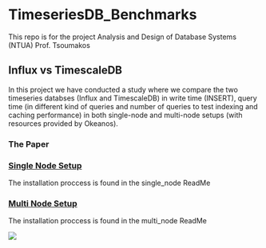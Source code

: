# TimeseriesDB_Benchmarks

This repo is for the project Analysis and Design of Database Systems (NTUA) Prof. Tsoumakos

## Influx vs TimescaleDB

In this project we have conducted a study where we compare the two timeseries databses (Influx and TimescaleDB) in write time (INSERT), query time (in different kind of queries and number of queries to test indexing and caching performance) in both single-node and multi-node setups (with resources provided by Okeanos).

### The Paper



### [Single Node Setup](./single_node/README.md)

The installation proccess is found in the single_node ReadMe

### [Multi Node Setup](./multi_node/README.md)


The installation proccess is found in the multi_node ReadMe

![](https://i.imgur.com/KN8YUhy.png)
